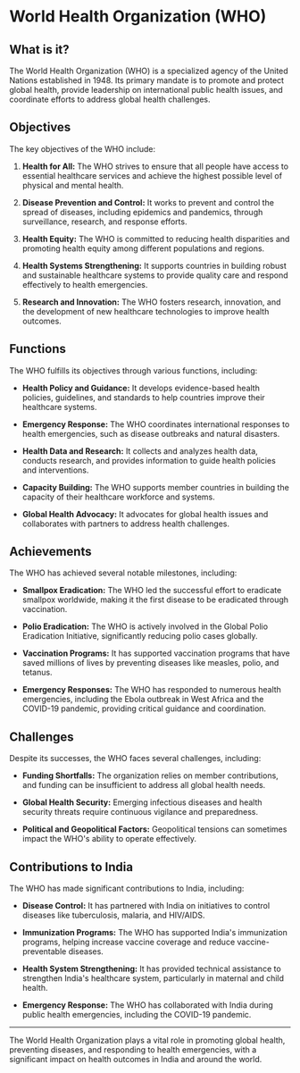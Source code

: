 # World Health Organization (WHO)

## What is it?

The World Health Organization (WHO) is a specialized agency of the United Nations established in 1948. Its primary mandate is to promote and protect global health, provide leadership on international public health issues, and coordinate efforts to address global health challenges.

## Objectives

The key objectives of the WHO include:

1. **Health for All:** The WHO strives to ensure that all people have access to essential healthcare services and achieve the highest possible level of physical and mental health.

2. **Disease Prevention and Control:** It works to prevent and control the spread of diseases, including epidemics and pandemics, through surveillance, research, and response efforts.

3. **Health Equity:** The WHO is committed to reducing health disparities and promoting health equity among different populations and regions.

4. **Health Systems Strengthening:** It supports countries in building robust and sustainable healthcare systems to provide quality care and respond effectively to health emergencies.

5. **Research and Innovation:** The WHO fosters research, innovation, and the development of new healthcare technologies to improve health outcomes.

## Functions

The WHO fulfills its objectives through various functions, including:

- **Health Policy and Guidance:** It develops evidence-based health policies, guidelines, and standards to help countries improve their healthcare systems.

- **Emergency Response:** The WHO coordinates international responses to health emergencies, such as disease outbreaks and natural disasters.

- **Health Data and Research:** It collects and analyzes health data, conducts research, and provides information to guide health policies and interventions.

- **Capacity Building:** The WHO supports member countries in building the capacity of their healthcare workforce and systems.

- **Global Health Advocacy:** It advocates for global health issues and collaborates with partners to address health challenges.

## Achievements

The WHO has achieved several notable milestones, including:

- **Smallpox Eradication:** The WHO led the successful effort to eradicate smallpox worldwide, making it the first disease to be eradicated through vaccination.

- **Polio Eradication:** The WHO is actively involved in the Global Polio Eradication Initiative, significantly reducing polio cases globally.

- **Vaccination Programs:** It has supported vaccination programs that have saved millions of lives by preventing diseases like measles, polio, and tetanus.

- **Emergency Responses:** The WHO has responded to numerous health emergencies, including the Ebola outbreak in West Africa and the COVID-19 pandemic, providing critical guidance and coordination.

## Challenges

Despite its successes, the WHO faces several challenges, including:

- **Funding Shortfalls:** The organization relies on member contributions, and funding can be insufficient to address all global health needs.

- **Global Health Security:** Emerging infectious diseases and health security threats require continuous vigilance and preparedness.

- **Political and Geopolitical Factors:** Geopolitical tensions can sometimes impact the WHO's ability to operate effectively.

## Contributions to India

The WHO has made significant contributions to India, including:

- **Disease Control:** It has partnered with India on initiatives to control diseases like tuberculosis, malaria, and HIV/AIDS.

- **Immunization Programs:** The WHO has supported India's immunization programs, helping increase vaccine coverage and reduce vaccine-preventable diseases.

- **Health System Strengthening:** It has provided technical assistance to strengthen India's healthcare system, particularly in maternal and child health.

- **Emergency Response:** The WHO has collaborated with India during public health emergencies, including the COVID-19 pandemic.

---

The World Health Organization plays a vital role in promoting global health, preventing diseases, and responding to health emergencies, with a significant impact on health outcomes in India and around the world.
